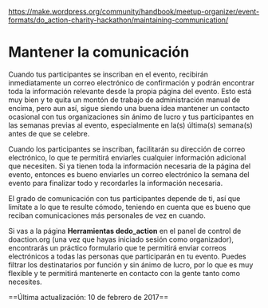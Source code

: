 https://make.wordpress.org/community/handbook/meetup-organizer/event-formats/do_action-charity-hackathon/maintaining-communication/

# Mantener la comunicación

Cuando tus participantes se inscriban en el evento, recibirán inmediatamente un correo electrónico de confirmación y podrán encontrar toda la información relevante desde la propia página del evento. Esto está muy bien y te quita un montón de trabajo de administración manual de encima, pero aun así, sigue siendo una buena idea mantener un contacto ocasional con tus organizaciones sin ánimo de lucro y tus participantes en las semanas previas al evento, especialmente en la(s) última(s) semana(s) antes de que se celebre.

Cuando los participantes se inscriban, facilitarán su dirección de correo electrónico, lo que te permitirá enviarles cualquier información adicional que necesiten. Si ya tienen toda la información necesaria de la página del evento, entonces es bueno enviarles un correo electrónico la semana del evento para finalizar todo y recordarles la información necesaria.

El grado de comunicación con tus participantes depende de ti, así que limítate a lo que te resulte cómodo, teniendo en cuenta que es bueno que reciban comunicaciones más personales de vez en cuando.

Si vas a la página **Herramientas dedo_action** en el panel de control de doaction.org (una vez que hayas iniciado sesión como organizador), encontrarás un práctico formulario que te permitirá enviar correos electrónicos a todas las personas que participarán en tu evento. Puedes filtrar los destinatarios por función y sin ánimo de lucro, por lo que es muy flexible y te permitirá mantenerte en contacto con la gente tanto como necesites.

==Última actualización: 10 de febrero de 2017==
